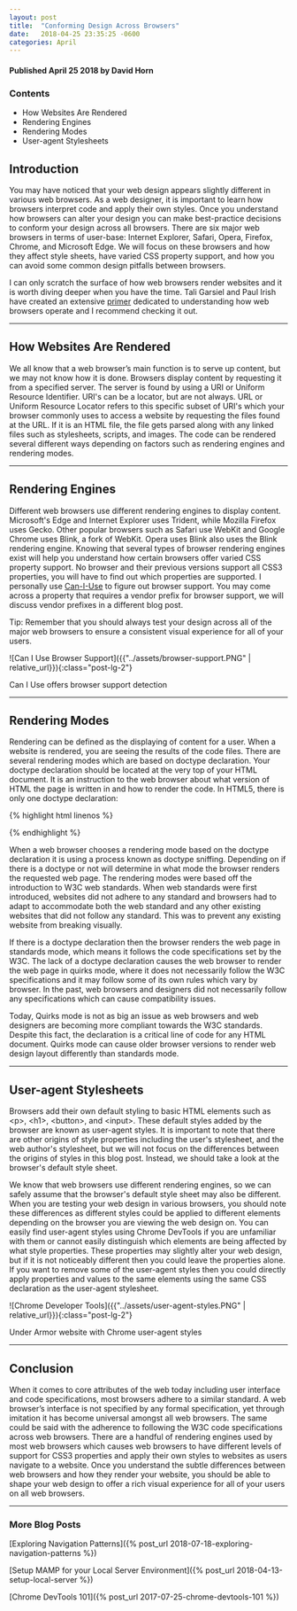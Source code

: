 ```yaml
---
layout: post
title:  "Conforming Design Across Browsers"
date:   2018-04-25 23:35:25 -0600
categories: April
---
```



#### Published April 25 2018 by David Horn


### Contents
* How Websites Are Rendered
* Rendering Engines
* Rendering Modes
* User-agent Stylesheets



## Introduction 
You may have noticed that your web design appears slightly different in various web browsers. As a web designer, it is important to learn how browsers interpret code and apply their own styles. Once you understand how browsers can alter your design you can make best-practice decisions to conform your design across all browsers. There are six major web browsers in terms of user-base: Internet Explorer, Safari, Opera, Firefox, Chrome, and Microsoft Edge. We will focus on these browsers and how they affect style sheets, have varied CSS property support, and how you can avoid some common design pitfalls between browsers. 

I can only scratch the surface of how web browsers render websites and it is worth diving deeper when you have the time. Tali Garsiel and Paul Irish have created an extensive [primer](https://www.html5rocks.com/en/tutorials/internals/howbrowserswork/) dedicated to understanding how web browsers operate and I recommend checking it out.

****

## How Websites Are Rendered
We all know that a web browser’s main function is to serve up content, but we may not know how it is done. Browsers display content by requesting it from a specified server. The server is found by using a URI or Uniform Resource Identifier. URI's can be a locator, but are not always. URL or Uniform Resource Locator refers to this specific subset of URI's which your browser commonly uses to access a website by requesting the files found at the URL. If it is an HTML file, the file gets parsed along with any linked files such as stylesheets, scripts, and images. The code can be rendered several different ways depending on factors such as rendering engines and rendering modes.

****

## Rendering Engines
Different web browsers use different rendering engines to display content. Microsoft's Edge and Internet Explorer uses Trident, while Mozilla Firefox uses Gecko. Other popular browsers such as Safari use WebKit and Google Chrome uses Blink, a fork of WebKit. Opera uses Blink also uses the Blink rendering engine. Knowing that several types of browser rendering engines exist will help you understand how certain browsers offer varied CSS property support. No browser and their previous versions support all CSS3 properties, you will have to find out which properties are supported. I personally use [Can-I-Use](http://www.caniuse.com/) to figure out browser support. You may come across a property that requires a vendor prefix for browser support, we will discuss vendor prefixes in a different blog post.

<div class="text-center blog-quote">
Tip: Remember that you should always test your design across all of the major web browsers to ensure a consistent visual experience for all of your users. 
</div>

![Can I Use Browser Support]({{"../assets/browser-support.PNG" | relative_url}}){:class="post-lg-2"}
<div class="text-center blog-caption">
Can I Use offers browser support detection
</div>

****

## Rendering Modes
Rendering can be defined as the displaying of content for a user. When a website is rendered, you are seeing the results of the code files. There are several rendering modes which are based on doctype declaration. Your doctype declaration should be located at the very top of your HTML document. It is an instruction to the web browser about what version of HTML the page is written in and how to render the code. In HTML5, there is only one doctype declaration:

{% highlight html linenos %}
<!DOCTYPE html>
{% endhighlight %}

When a web browser chooses a rendering mode based on the doctype declaration it is using a process known as doctype sniffing. Depending on if there is a doctype or not will determine in what mode the browser renders the requested web page. The rendering modes were based off the introduction to W3C web standards. When web standards were first introduced, websites did not adhere to any standard and browsers had to adapt to accommodate both the web standard and any other existing websites that did not follow any standard. This was to prevent any existing website from breaking visually. 

If there is a doctype declaration then the browser renders the web page in standards mode, which means it follows the code specifications set by the W3C. The lack of a doctype declaration causes the web browser to render the web page in quirks mode, where it does not necessarily follow the W3C specifications and it may follow some of its own rules which vary by browser.  In the past, web browsers and designers did not necessarily follow any specifications which can cause compatibility issues.

Today, Quirks mode is not as big an issue as web browsers and web designers are becoming more compliant towards the W3C standards. Despite this fact, the declaration is a critical line of code for any HTML document. Quirks mode can cause older browser versions to render web design layout differently than standards mode. 

****

## User-agent Stylesheets
Browsers add their own default styling to basic HTML elements such as &lt;p&gt;, &lt;h1&gt;, &lt;button&gt;, and &lt;input&gt;. These default styles added by the browser are known as user-agent styles. It is important to note that there are other origins of style properties including the user's stylesheet, and the web author's stylesheet, but we will not focus on the differences between the origins of styles in this blog post. Instead, we should take a look at the browser's default style sheet. 

We know that web browsers use different rendering engines, so we can safely assume that the browser's default style sheet may also be different. When you are testing your web design in various browsers, you should note these differences as different styles could be applied to different elements depending on the browser you are viewing the web design on. You can easily find user-agent styles using Chrome DevTools if you are unfamiliar with them or cannot easily distinguish which elements are being affected by what style properties. These properties may slightly alter your web design, but if it is not noticeably different then you could leave the properties alone. If you want to remove some of the user-agent styles then you could directly apply properties and values to the same elements using the same CSS declaration as the user-agent stylesheet. 

![Chrome Developer Tools]({{"../assets/user-agent-styles.PNG" | relative_url}}){:class="post-lg-2"}
<div class="text-center blog-caption">
Under Armor website with Chrome user-agent styles
</div>

****

## Conclusion 
When it comes to core attributes of the web today including user interface and code specifications, most browsers adhere to a similar standard. A web browser’s interface is not specified by any formal specification, yet through imitation it has become universal amongst all web browsers. The same could be said with the adherence to following the W3C code specifications across web browsers. There are a handful of rendering engines used by most web browsers which causes web browsers to have different levels of support for CSS3 properties and apply their own styles to websites as users navigate to a website. Once you understand the subtle differences between web browsers and how they render your website, you should be able to shape your web design to offer a rich visual experience for all of your users on all web browsers.

****

### More Blog Posts
[Exploring Navigation Patterns]({% post_url 2018-07-18-exploring-navigation-patterns %})

[Setup MAMP for your Local Server Environment]({% post_url 2018-04-13-setup-local-server %})

[Chrome DevTools 101]({% post_url 2017-07-25-chrome-devtools-101 %})
